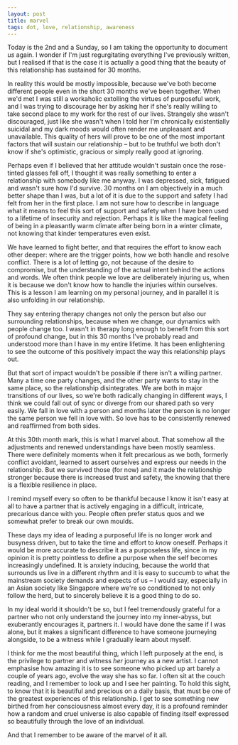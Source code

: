 ```yaml
---
layout: post
title: marvel
tags: dot, love, relationship, awareness
---
```

Today is the 2nd and a Sunday, so I am taking the opportunity to document _us_ again. I wonder if I'm just regurgitating everything I've previously written, but I realised if that is the case it is actually a good thing that the beauty of this relationship has sustained for 30 months.

In reality this would be mostly impossible, because we've both become different people even in the short 30 months we've been together. When we'd met I was still a workaholic extolling the virtues of purposeful work, and I was trying to discourage her by asking her if she's really willing to take second place to my work for the rest of our lives. Strangely she wasn't discouraged, just like she wasn't when I told her I'm chronically existentially suicidal and my dark moods would often render me unpleasant and unavailable. This quality of hers will prove to be one of the most important factors that will sustain our relationship – but to be truthful we both don't know if she's optimistic, gracious or simply really good at ignoring.  

Perhaps even if I believed that her attitude wouldn't sustain once the rose-tinted glasses fell off, I thought it was really something to enter a relationship with somebody like me anyway. I was depressed, sick, fatigued and wasn't sure how I'd survive. 30 months on I am objectively in a much better shape than I was, but a lot of it is due to the support and safety I had felt from her in the first place. I am not sure how to describe in language what it means to feel this sort of support and safety when I have been used to a lifetime of insecurity and rejection.  Perhaps it is like the magical feeling of being in a pleasantly warm climate after being born in a winter climate, not knowing that kinder temperatures even exist.

We have learned to fight better, and that requires the effort to know each other deeper: where are the trigger points, how we both handle and resolve conflict. There is a lot of letting go, not because of the desire to compromise, but the understanding of the actual intent behind the actions and words. We often think people we love are deliberately injuring us, when it is because we don't know how to handle the injuries within ourselves. This is a lesson I am learning on my personal journey, and in parallel it is also unfolding in our relationship.

They say entering therapy changes not only the person but also our surrounding relationships, because when we change, our dynamics with people change too. I wasn't in therapy long enough to benefit from this sort of profound change, but in this 30 months I've probably read and understood more than I have in my entire lifetime. It has been enlightening to see the outcome of this positively impact the way this relationship plays out.

But that sort of impact wouldn't be possible if there isn't a willing partner. Many a time one party changes, and the other party wants to stay in the same place, so the relationship disintegrates. We are both in major transitions of our lives, so we're both radically changing in different ways, I think we could fall out of sync or diverge from our shared path so very easily. We fall in love with a person and months later the person is no longer the same person we fell in love with. So love has to be consistently renewed and reaffirmed from both sides.

At this 30th month mark, this is what I marvel about. That somehow all the adjustments and renewed understandings have been mostly seamless. There were definitely moments when it felt precarious as we both, formerly conflict avoidant, learned to assert ourselves and express our needs in the relationship. But we survived those (for now) and it made the relationship stronger because there is increased trust and safety, the knowing that there is a flexible resilience in place.

I remind myself every so often to be thankful because I know it isn't easy at all to have a partner that is actively engaging in a difficult, intricate, precarious dance with you. People often prefer status quos and we somewhat prefer to break our own moulds.

These days my idea of leading a purposeful life is no longer work and busyness driven, but to take the time and effort to _know_ oneself. Perhaps it would be more accurate to describe it as a purposeless life, since in my opinion it is pretty pointless to define a purpose when the self becomes increasingly undefined. It is anxiety inducing, because the world that surrounds us live in a different rhythm and it is easy to succumb to what the mainstream society demands and expects of us – I would say, especially in an Asian society like Singapore where we're so conditioned to not only follow the herd, but to sincerely believe it is a good thing to do so. 

In my ideal world it shouldn't be so, but I feel tremendously grateful for a partner who not only understand the journey into my inner-abyss, but exuberantly encourages it, partners it. I would have done the same if I was alone, but it makes a significant difference to have someone journeying alongside, to be a witness while I gradually learn about myself.

I think for me the most beautiful thing, which I left purposely at the end, is the privilege to partner and witness _her_ journey as a new artist. I cannot emphasise how amazing it is to see someone who picked up art barely a couple of years ago, evolve the way she has so far. I often sit at the couch reading,  and I remember to look up and I see her painting. To hold this sight, to know that it is beautiful and precious on a daily basis, that must be one of the greatest experiences of this relationship. I get to see something new birthed from her consciousness almost every day, it is a profound reminder how a random and cruel universe is also capable of finding itself expressed so beautifully through the love of an individual.

And that I remember to be aware of the marvel of it all.

